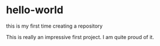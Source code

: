 # hello-world
this is my first time creating a repository

This is really an impressive first project. I am quite proud of it.
